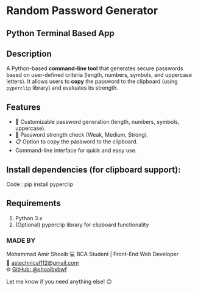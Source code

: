 # Random Password Generator 
## Python Terminal Based App


## Description
A Python-based **command-line tool** that generates secure passwords based on user-defined criteria (length, numbers, symbols, and uppercase letters). It allows users to **copy** the password to the clipboard (using `pyperclip` library) and evaluates its strength.

## Features
- 🔑 Customizable password generation (length, numbers, symbols, uppercase).
- 🔎 Password strength check (Weak, Medium, Strong).
- 📋 Option to copy the password to the clipboard.
- Command-line interface for quick and easy use.

## Install dependencies (for clipboard support):
Code : pip install pyperclip

## Requirements
1. Python 3.x
2. (Optional) pyperclip library for clipboard functionality


### MADE BY
Mohammad Amir Shoaib
💻 BCA Student | Front-End Web Developer  
📧 astechnical112@gmail.com  
🌐 [GitHub: @shoaibxbwf](https://github.com/shoaibxbwf)


Let me know if you need anything else! 😊

